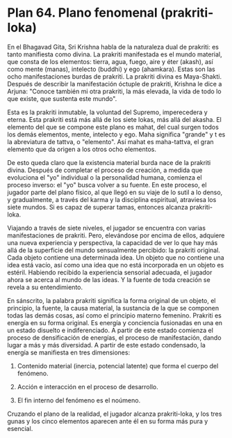 # Plan 64. Plano fenomenal (prakriti-loka)

En el Bhagavad Gita, Sri Krishna habla de la naturaleza dual de prakriti: es tanto manifiesta como divina. La prakriti manifestada es el mundo material, que consta de los elementos: tierra, agua, fuego, aire y éter (akash), así como mente (manas), intelecto (buddhi) y ego (ahamkara). Estas son las ocho manifestaciones burdas de prakriti. La prakriti divina es Maya-Shakti. Después de describir la manifestación óctuple de prakriti, Krishna le dice a Arjuna: "Conoce también mi otra prakriti, la más elevada, la vida de todo lo que existe, que sustenta este mundo".

Esta es la prakriti inmutable, la voluntad del Supremo, imperecedera y eterna. Esta prakriti está más allá de los siete lokas, más allá del akasha. El elemento del que se compone este plano es mahat, del cual surgen todos los demás elementos, mente, intelecto y ego. Maha significa "grande" y t es la abreviatura de tattva, o "elemento". Así mahat es maha-tattva, el gran elemento que da origen a los otros ocho elementos.

De esto queda claro que la existencia material burda nace de la prakriti divina. Después de completar el proceso de creación, a medida que evoluciona el "yo" individual o la personalidad humana, comienza el proceso inverso: el "yo" busca volver a su fuente. En este proceso, el jugador parte del plano físico, al que llegó en su viaje de lo sutil a lo denso, y gradualmente, a través del karma y la disciplina espiritual, atraviesa los siete mundos. Si es capaz de superar tamas, entonces alcanza prakriti-loka.

Viajando a través de siete niveles, el jugador se encuentra con varias manifestaciones de prakriti. Pero, elevándose por encima de ellos, adquiere una nueva experiencia y perspectiva, la capacidad de ver lo que hay más allá de la superficie del mundo sensualmente percibido: la prakriti original. Cada objeto contiene una determinada idea. Un objeto que no contiene una idea está vacío, así como una idea que no está incorporada en un objeto es estéril. Habiendo recibido la experiencia sensorial adecuada, el jugador ahora se acerca al mundo de las ideas. Y la fuente de toda creación se revela a su entendimiento.

En sánscrito, la palabra prakriti significa la forma original de un objeto, el principio, la fuente, la causa material, la sustancia de la que se componen todas las demás cosas, así como el principio materno femenino. Prakriti es energía en su forma original. Es energía y conciencia fusionadas en una en un estado disuelto e indiferenciado. A partir de este estado comienza el proceso de densificación de energías, el proceso de manifestación, dando lugar a más y más diversidad. A partir de este estado condensado, la energía se manifiesta en tres dimensiones:

1. Contenido material (inercia, potencial latente) que forma el cuerpo del fenómeno.

2. Acción e interacción en el proceso de desarrollo.

3. El fin interno del fenómeno es el noúmeno.

Cruzando el plano de la realidad, el jugador alcanza prakriti-loka, y los tres gunas y los cinco elementos aparecen ante él en su forma más pura y esencial.
